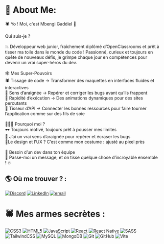# 💫 About Me:
🕷️ Yo ! Moi, c'est Mbengi Gaddiel 👋<br><br>Qui suis-je ?<br><br>💥 Développeur web junior, fraîchement diplômé d’OpenClassrooms et prêt à tisser ma toile dans le monde du code ! Passionné, curieux et toujours en quête de nouveaux défis, je grimpe chaque jour en compétences pour devenir un vrai super-héros du dev.<br><br>🕸️ Mes Super-Pouvoirs<br>🕷️ Tissage de code → Transformer des maquettes en interfaces fluides et interactives<br>🔮 Sens d’araignée → Repérer et corriger les bugs avant qu’ils frappent<br>💨 Rapidité d’exécution → Des animations dynamiques pour des sites percutants<br>🔗 Tisseur d’API → Connecter les bonnes ressources pour faire tourner l’application comme sur des fils de soie<br><br>🦸🏾‍♂️ Pourquoi moi ?<br>🕶️ Toujours motivé, toujours prêt à pousser mes limites<br>🧩 J’ai un vrai sens d’araignée pour repérer et écraser les bugs <br>🎨Le design et l’UX ? C’est comme mon costume : ajusté au pixel près<br><br>🤝 Besoin d’un dev dans ton équipe <br>💬 Passe-moi un message, et on tisse quelque chose d’incroyable ensemble ! 🔥<br>


## 🌎 Où me trouver ? :
[![Discord](https://img.shields.io/badge/Discord-%237289DA.svg?logo=discord&logoColor=white)](https://discord.gg/koumo75) [![LinkedIn](https://img.shields.io/badge/LinkedIn-%230077B5.svg?logo=linkedin&logoColor=white)](https://linkedin.com/in/gaddielmb) [![email](https://img.shields.io/badge/Email-D14836?logo=gmail&logoColor=white)](mailto:gaddielmb@gmail.com) 

# 🕷️ Mes armes secrètes :
![CSS3](https://img.shields.io/badge/css3-%231572B6.svg?style=for-the-badge&logo=css3&logoColor=white) ![HTML5](https://img.shields.io/badge/html5-%23E34F26.svg?style=for-the-badge&logo=html5&logoColor=white) ![JavaScript](https://img.shields.io/badge/javascript-%23323330.svg?style=for-the-badge&logo=javascript&logoColor=%23F7DF1E) ![React](https://img.shields.io/badge/react-%2320232a.svg?style=for-the-badge&logo=react&logoColor=%2361DAFB) ![React Native](https://img.shields.io/badge/react_native-%2320232a.svg?style=for-the-badge&logo=react&logoColor=%2361DAFB) ![SASS](https://img.shields.io/badge/SASS-hotpink.svg?style=for-the-badge&logo=SASS&logoColor=white) ![TailwindCSS](https://img.shields.io/badge/tailwindcss-%2338B2AC.svg?style=for-the-badge&logo=tailwind-css&logoColor=white) ![MySQL](https://img.shields.io/badge/mysql-4479A1.svg?style=for-the-badge&logo=mysql&logoColor=white) ![MongoDB](https://img.shields.io/badge/MongoDB-%234ea94b.svg?style=for-the-badge&logo=mongodb&logoColor=white) ![Git](https://img.shields.io/badge/git-%23F05033.svg?style=for-the-badge&logo=git&logoColor=white) ![GitHub](https://img.shields.io/badge/github-%23121011.svg?style=for-the-badge&logo=github&logoColor=white) ![Vite](https://img.shields.io/badge/vite-%23646CFF.svg?style=for-the-badge&logo=vite&logoColor=white)

<!-- Proudly created with GPRM ( https://gprm.itsvg.in ) -->
